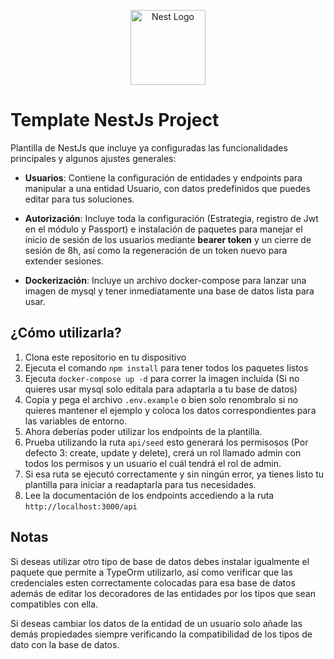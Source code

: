 <p align="center">
  <a href="http://nestjs.com/" target="blank"><img src="https://nestjs.com/img/logo-small.svg" width="120" alt="Nest Logo" /></a>
</p>

[circleci-image]: https://img.shields.io/circleci/build/github/nestjs/nest/master?token=abc123def456
[circleci-url]: https://circleci.com/gh/nestjs/nest

# Template NestJs Project
Plantilla de NestJs que incluye ya configuradas las funcionalidades principales y algunos ajustes generales:

- **Usuarios**: Contiene la configuración de entidades y endpoints para manipular a una entidad Usuario, con datos predefinidos que puedes editar para tus soluciones.

- **Autorización**: Incluye toda la configuración (Estrategia, registro de Jwt en el módulo y Passport) e instalación de paquetes para manejar el inicio de sesión de los usuarios mediante **bearer token** y un cierre de sesión de 8h, así como la regeneración de un token nuevo para extender sesiones.

- **Dockerización**: Incluye un archivo docker-compose para lanzar una imagen de mysql y tener inmediatamente una base de datos lista para usar.

## ¿Cómo utilizarla?
1. Clona este repositorio en tu dispositivo
2. Ejecuta el comando `npm install` para tener todos los paquetes listos
3. Ejecuta `docker-compose up -d` para correr la imagen incluida (Si no quieres usar mysql solo editala para adaptarla a tu base de datos)
4. Copia y pega el archivo `.env.example` o bien solo renombralo si no quieres mantener el ejemplo y coloca los datos correspondientes para las variables de entorno.
5. Ahora deberías poder utilizar los endpoints de la plantilla.
6. Prueba utilizando la ruta `api/seed` esto generará los permisosos (Por defecto 3: create, update y delete), crerá un rol llamado admin con todos los permisos y un usuario el cuál tendrá el rol de admin.
7. Si esa ruta se ejecutó correctamente y sin ningún error, ya tienes listo tu plantilla para iniciar a readaptarla para tus necesidades.
8. Lee la documentación de los endpoints accediendo a la ruta `http://localhost:3000/api`

## Notas
Si deseas utilizar otro tipo de base de datos debes instalar igualmente el paquete que permite a TypeOrm utilizarlo, así como verificar que las credenciales esten correctamente colocadas para esa base de datos además de editar los decoradores de las entidades por los tipos que sean compatibles con ella.

Si deseas cambiar los datos de la entidad de un usuario solo añade las demás propiedades siempre verificando la compatibilidad de los tipos de dato con la base de datos.

